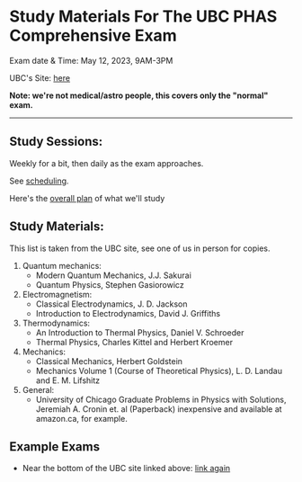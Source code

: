 # Study Materials For The UBC PHAS Comprehensive Exam

Exam date & Time: May 12, 2023, 9AM-3PM

UBC's Site: [here](https://phas.ubc.ca/graduate-program-comprehensive-exam-guidelines-phd-students)

**Note: we're not medical/astro people, this covers only the "normal" exam.**

-----------------------------------------

## Study Sessions:

Weekly for a bit, then daily as the exam approaches.

See [scheduling](https://github.com/callum-mccracken/UBC_PHAS_Comprehensive_May_2023/blob/master/scheduling.md).

Here's the [overall plan](https://github.com/callum-mccracken/UBC_PHAS_Comprehensive_May_2023/blob/master/the_plan.md) of what we'll study

## Study Materials:

This list is taken from the UBC site, see one of us in person for copies.

1. Quantum mechanics:
    - Modern Quantum Mechanics, J.J. Sakurai
    - Quantum Physics, Stephen Gasiorowicz
2. Electromagnetism:
    - Classical Electrodynamics, J. D. Jackson
    - Introduction to Electrodynamics, David J. Griffiths
3. Thermodynamics:
    - An Introduction to Thermal Physics, Daniel V. Schroeder
    - Thermal Physics, Charles Kittel and Herbert Kroemer
4. Mechanics:
    - Classical Mechanics, Herbert Goldstein
    - Mechanics Volume 1 (Course of Theoretical Physics), L. D. Landau and E. M. Lifshitz
5. General:
    - University of Chicago Graduate Problems in Physics with Solutions, Jeremiah A. Cronin et. al (Paperback) inexpensive and available at amazon.ca, for example.

## Example Exams

- Near the bottom of the UBC site linked above: [link again](https://phas.ubc.ca/graduate-program-comprehensive-exam-guidelines-phd-students)



